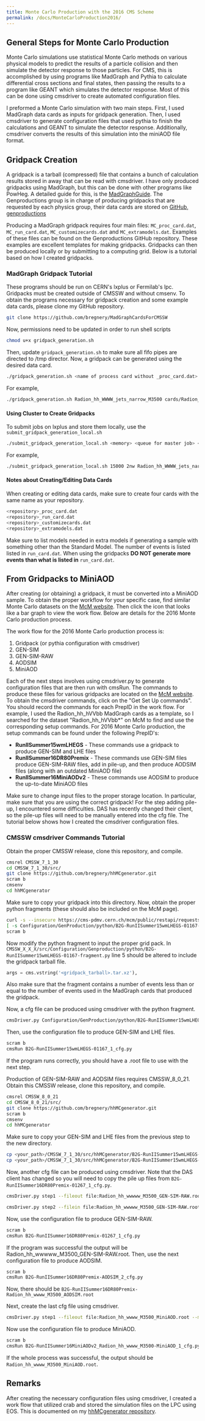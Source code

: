 ```yaml
---
title: Monte Carlo Production with the 2016 CMS Scheme
permalink: /docs/MonteCarloProduction2016/
---
```


## General Steps for Monte Carlo Production

Monte Carlo simulations use statistical Monte Carlo methods on various physical models to predict the results of 
a particle collision and then simulate the detector response to those particles. For CMS, this is accomplished by
using programs like MadGraph and Pythia to calculate differential cross sections and final states, then passing the 
results to a program like GEANT which simulates the detector response. Most of this can be done using cmsdriver to 
create automated configuration files.

I preformed a Monte Carlo simulation with two main steps. First, I used MadGraph data cards as inputs for gridpack 
generation. Then, I used cmsdriver to generate configuration files that used pythia to finish the calculations and
GEANT to simulate the detector response. Additionally, cmsdriver converts the results of this simulation into the 
miniAOD file format.

## Gridpack Creation

A gridpack is a tarball (compressed) file that contains a bunch of calculation results stored in away that can be 
read with cmsdriver. I have only produced gridpacks using MadGraph, but this can be done with other programs like 
PowHeg. A detailed guide for this, is the [MadGraphGuide](https://twiki.cern.ch/twiki/bin/viewauth/CMS/QuickGuideMadGraph5aMCatNLO). 
The Genproductions group is in charge of producing gridpacks that are requested by each physics group, their data 
cards are stored on [GitHub, genproductions](https://github.com/cms-sw/genproductions/tree/pre2017)

Producing a MadGraph gridpack requires four main files: ``MC_proc_card.dat``, ``MC_run_card.dat``, ``MC_customizecards.dat`` 
and ``MC_extramodels.dat``. Examples of these files can be found on the Genproductions GitHub repository. These examples 
are excellent templates for making gridpacks. Gridpacks can then be produced locally or by submitting to a computing grid. 
Below is a tutorial based on how I created gridpacks.

### MadGraph Gridpack Tutorial

These programs should be run on CERN's lxplus or Fermilab's lpc. Gridpacks must be created outside of CMSSW and without 
cmsenv. To obtain the programs necessary for gridpack creation and some example data cards, please clone my GitHub
repository.

```bash
git clone https://github.com/bregnery/MadGraphCardsForCMSSW
```

Now, permissions need to be updated in order to run shell scripts

```bash
chmod u+x gridpack_generation.sh
```

Then, update ``gridpack_generation.sh`` to make sure all fifo pipes are directed to /tmp director. Now, a gridpack can 
be generated using the desired data card.

```bash
./gridpack_generation.sh <name of process card without _proc_card.dat> <folder containing cards relative to current location>
```

For example,

```bash
./gridpack_generation.sh Radion_hh_WWWW_jets_narrow_M3500 cards/Radion_hh_WWWW_jets_narrow_M3500/
```

#### Using Cluster to Create Gridpacks

To submit jobs on lxplus and store them locally, use the ``submit_gridpack_generation_local.sh``

```bash
./submit_gridpack_generation_local.sh <memory> <queue for master job> <name of process card without _proc_card.dat> <folder containing cards relative to current location> <queue>
```

For example,

```bash
./submit_gridpack_generation_local.sh 15000 2nw Radion_hh_WWWW_jets_narrow_M3500 cards/Radion_hh_WWWW_jets_narrow_M3500/ 8nh
```

#### Notes about Creating/Editing Data Cards

When creating or editing data cards, make sure to create four cards with the same name as your repository.

```bash
<repository>_proc_card.dat
<repository>_run_card.dat
<repository>_customizecards.dat
<repository>_extramodels.dat
```

Make sure to list models needed in extra models if generating a sample with something other than the Standard Model. 
The number of events is listed listed in 
``run_card.dat``. When using the gridpacks **DO NOT generate more events than what is listed in** ``run_card.dat``.

## From Gridpacks to MiniAOD

After creating (or obtaining) a gridpack, it must be converted into a MiniAOD sample. To obtain the proper workflow for 
your specific case, find similar Monte Carlo datasets on the [McM website](https://cms-pdmv.cern.ch/mcm/). Then click the 
icon that looks like a bar graph to view the work flow. Below are details for the 2016 Monte Carlo production process.

The work flow for the 2016 Monte Carlo production process is:
1. Gridpack (or pythia configuration with cmsdriver)
2. GEN-SIM
3. GEN-SIM-RAW
4. AODSIM
5. MiniAOD

Each of the next steps involves using cmsdriver.py to generate configuration files that are then run with cmsRun. The 
commands to produce these files for various gridpacks are located on the [McM website](https://cms-pdmv.cern.ch/mcm/). 
To obtain the cmsdriver commands, click on the "Get Set Up commands". You should record the commands for each PrepID in the 
work flow. For example, I used the Radion_hh_hVVbb MadGraph cards 
as a template, so I searched for the dataset "Radion_hh_hVVbb*" on McM to find and use the corresponding setup commands. For 
2016 Monte Carlo production, the setup commands can be found under the following PrepID's:

* **RunIISummer15wmLHEGS** - These commands use a gridpack to produce GEN-SIM and LHE files
* **RunIISummer16DR80Premix** - These commands use GEN-SIM files produce GEN-SIM-RAW files, add in pile-up, and then produce 
  AODSIM files (along with an outdated MiniAOD file)
* **RunIISummer16MiniAODv2** - These commands use AODSIM to produce the up-to-date MiniAOD files

Make sure to change input files to the proper storage location. In particular, make sure that you are using the correct gridpack! 
For the step adding pile-up, I encountered some difficulties. DAS has recently changed their client, so the pile-up files will 
need to be manually entered into the cfg file. The tutorial below shows how I created the cmsdriver configuration
files.

### CMSSW cmsdriver Commands Tutorial

Obtain the proper CMSSW release, clone this repository, and compile.

```bash
cmsrel CMSSW_7_1_30
cd CMSSW_7_1_30/src/
git clone https://github.com/bregnery/hhMCgenerator.git
scram b
cmsenv
cd hhMCgenerator
```

Make sure to copy your gridpack into this directory. Now, obtain the proper python fragments (these should also be included
on the McM page).

```bash
curl -s --insecure https://cms-pdmv.cern.ch/mcm/public/restapi/requests/get_fragment/B2G-RunIISummer15wmLHEGS-01167 --retry 2 --create-dirs -o Configuration/GenProduction/python/B2G-RunIISummer15wmLHEGS-01167-fragment.py 
[ -s Configuration/GenProduction/python/B2G-RunIISummer15wmLHEGS-01167-fragment.py ]
scram b
```

Now modify the python fragment to input the proper grid pack. In 
``CMSSW_X_X_X/src/Configuration/Genproduction/python/B2G-RunIISummer15wmLHEGS-01167-fragment.py`` line 5 should 
be altered to include the gridpack tarball file.

```python
args = cms.vstring('<gridpack_tarball>.tar.xz'),
```

Also make sure that the fragment contains a number of events less than or equal to the number of events used in the 
MadGraph cards that produced the gridpack.

Now, a cfg file can be produced using cmsdriver with the python fragment.

```bash
cmsDriver.py Configuration/GenProduction/python/B2G-RunIISummer15wmLHEGS-01167-fragment.py --fileout file:B2G-RunIISummer15wmLHEGS-01167.root --mc --eventcontent RAWSIM,LHE --customise SLHCUpgradeSimulations/Configuration/postLS1Customs.customisePostLS1,Configuration/DataProcessing/Utils.addMonitoring --datatier GEN-SIM,LHE --conditions MCRUN2_71_V1::All --beamspot Realistic50ns13TeVCollision --step LHE,GEN,SIM --magField 38T_PostLS1 --python_filename B2G-RunIISummer15wmLHEGS-01167_1_cfg.py --no_exec -n 97
```

Then, use the configuration file to produce GEN-SIM and LHE files.

```bash
scram b
cmsRun B2G-RunIISummer15wmLHEGS-01167_1_cfg.py
```

If the program runs correctly, you should have a .root file to use with the next step.


Production of GEN-SIM-RAW and AODSIM files requires CMSSW_8_0_21.
Obtain this CMSSW release, clone this repository, and compile.

```bash
cmsrel CMSSW_8_0_21
cd CMSSW_8_0_21/src/
git clone https://github.com/bregnery/hhMCgenerator.git
scram b
cmsenv
cd hhMCgenerator
```

Make sure to copy your GEN-SIM and LHE files from the previous step to the new directory.

```bash
cp <your_path>/CMSSW_7_1_30/src/hhMCgenerator/B2G-RunIISummer15wmLHEGS-01167_inLHE.root .
cp <your_path>/CMSSW_7_1_30/src/hhMCgenerator/B2G-RunIISummer15wmLHEGS-01167.root .
```

Now, another cfg file can be produced using cmsdriver. Note that the DAS client has changed so you will need to copy the pile up files from ``B2G-RunIISummer16DR80Premix-01267_1_cfg.py``.

```bash
cmsDriver.py step1 --fileout file:Radion_hh_wwwww_M3500_GEN-SIM-RAW.root  --pileup_input "dbs:/Neutrino_E-10_gun/RunIISpring15PrePremix-PUMoriond17_80X_mcRun2_asymptotic_2016_TrancheIV_v2-v2/GEN-SIM-DIGI-RAW" --mc --eventcontent PREMIXRAW --datatier GEN-SIM-RAW --conditions 80X_mcRun2_asymptotic_2016_TrancheIV_v6 --step DIGIPREMIX_S2,DATAMIX,L1,DIGI2RAW,HLT:@frozen2016 --nThreads 4 --datamix PreMix --era Run2_2016 --python_filename B2G-RunIISummer16DR80Premix-01267_1_cfg.py --no_exec --customise Configuration/DataProcessing/Utils.addMonitoring -n 97

cmsDriver.py step2 --filein file:Radion_hh_wwwww_M3500_GEN-SIM-RAW.root --fileout file:B2G-RunIISummer16DR80Premix-Radion_hh_wwww_M3500_AODSIM.root --mc --eventcontent AODSIM --runUnscheduled --datatier AODSIM --conditions 80X_mcRun2_asymptotic_2016_TrancheIV_v6 --step RAW2DIGI,RECO,EI --nThreads 4 --era Run2_2016 --python_filename B2G-RunIISummer16DR80Premix-AODSIM_2_cfg.py --no_exec --customise Configuration/DataProcessing/Utils.addMonitoring -n 97
```

Now, use the configuration file to produce GEN-SIM-RAW.

```bash
scram b
cmsRun B2G-RunIISummer16DR80Premix-01267_1_cfg.py
```

If the program was successful the output will be Radion_hh_wwwww_M3500_GEN-SIM-RAW.root. Then, use the next configuration file to produce AODSIM.

```bash
scram b
cmsRun B2G-RunIISummer16DR80Premix-AODSIM_2_cfg.py
```

Now, there should be ``B2G-RunIISummer16DR80Premix-Radion_hh_wwww_M3500_AODSIM.root``

Next, create the last cfg file using cmsdriver.

```bash
cmsDriver.py step1 --fileout file:Radion_hh_wwww_M3500_MiniAOD.root --mc --eventcontent MINIAODSIM --runUnscheduled --datatier MINIAODSIM --conditions 80X_mcRun2_asymptotic_2016_TrancheIV_v6 --step PAT --nThreads 4 --era Run2_2016 --python_filename B2G-RunIISummer16MiniAODv2_Radion_hh_wwww_M3500-MiniAOD_1_cfg.py --no_exec --customise Configuration/DataProcessing/Utils.addMonitoring -n 82
```

Now use the configuration file to produce MiniAOD.

```bash
scram b
cmsRun B2G-RunIISummer16MiniAODv2_Radion_hh_wwww_M3500-MiniAOD_1_cfg.py
```

If the whole process was successful, the output should be ``Radion_hh_wwww_M3500_MiniAOD.root``.

## Remarks

After creating the necessary configuration files using cmsdriver, I created a work flow that utilized crab and stored the simulation files
on the LPC using EOS. This is documented on my [hhMCgenerator repository](https://github.com/bregnery/hhMCgenerator).

